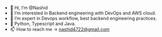 - 👋 Hi, I’m @Nashid
- 👀 I’m interested in Backend engineering with DevOps and AWS cloud.
- 🌱 I’m expert in Devops workflow, best backend engineering practices.
- 💞️ Python, Typescript and Java.
- 📫 How to reach me -> nashid4722@gmail.com

<!---
OptivolveSadrulNashid/OptivolveSadrulNashid is a ✨ special ✨ repository because its `README.md` (this file) appears on your GitHub profile.
You can click the Preview link to take a look at your changes.
--->
